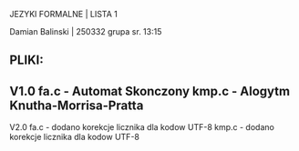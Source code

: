 JEZYKI FORMALNE | LISTA 1

Damian Balinski | 250332
grupa sr. 13:15

PLIKI:
------------------------------
V1.0
fa.c - Automat Skonczony
kmp.c - Alogytm Knutha-Morrisa-Pratta
------------------------------
V2.0
fa.c - dodano korekcje licznika dla kodow UTF-8
kmp.c - dodano korekcje licznika dla kodow UTF-8
